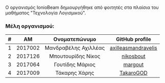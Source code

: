 Ο οργανισμός IonioBeam δημιουργήθηκε από φοιτητές στα πλαίσια του μαθήματος "Τεχνολογία Λογισμικού".

### Μέλη οργανισμού:

| # | ΑΜ | Ονοματεπώνυμο | GitHub profile |
| :--: | :--: | :--: | :--: |
| 1  | 2017002 | Μανδραβέλης Αχιλλέας | [axilleasmandravelis](https://github.com/axilleasmandravelis) |
| 2  | 2017126 | Μπουτουρίδης Νίκος | [nikosbout](https://github.com/nikosbout) |
| 3  | 2017064 | Γουτίδης Μάριος| [margout](https://github.com/margout) |
| 4  | 2017009 | Τάκαρης Χάρης| [TakaroGOD](https://github.com/TakaroGOD) |

